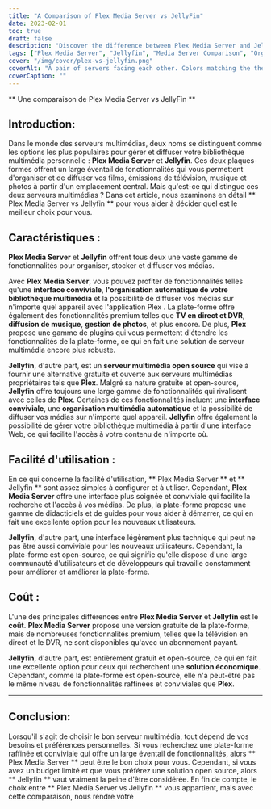 ```yaml
---
title: "A Comparison of Plex Media Server vs JellyFin"
date: 2023-02-01
toc: true
draft: false
description: "Discover the difference between Plex Media Server and Jellyfin in this comprehensive comparison article for an informed decision on the best media server solution."
tags: ["Plex Media Server", "Jellyfin", "Media Server Comparison", "Organizing Media", "Streaming Media", "Open-Source Media Server", "Budget-Friendly Solution", "User-Friendly Interface", "Automatic Media Organization", "Live TV and DVR", "Music Streaming", "Photo Management", "Open-Source Community"]
cover: "/img/cover/plex-vs-jellyfin.png"
coverAlt: "A pair of servers facing each other. Colors matching the themes of plex, black and orange, and jellyfin, lightblue and purple."
coverCaption: ""
---
```


 ** Une comparaison de Plex Media Server vs JellyFin **  ## Introduction:  Dans le monde des serveurs multimédias, deux noms se distinguent comme les options les plus populaires pour gérer et diffuser votre bibliothèque multimédia personnelle : **Plex Media Server** et **Jellyfin**. Ces deux plaques-formes offrent un large éventail de fonctionnalités qui vous permettent d'organiser et de diffuser vos films, émissions de télévision, musique et photos à partir d'un emplacement central. Mais qu'est-ce qui distingue ces deux serveurs multimédias ? Dans cet article, nous examinons en détail ** Plex Media Server vs Jellyfin ** pour vous aider à décider quel est le meilleur choix pour vous.  ## Caractéristiques :  **Plex Media Server** et **Jellyfin** offrent tous deux une vaste gamme de fonctionnalités pour organiser, stocker et diffuser vos médias.  Avec **Plex Media Server**, vous pouvez profiter de fonctionnalités telles qu'une **interface conviviale**, **l'organisation automatique de votre bibliothèque multimédia** et la possibilité de diffuser vos médias sur n'importe quel appareil avec l'application Plex . La plate-forme offre également des fonctionnalités premium telles que **TV en direct et DVR**, **diffusion de musique**, **gestion de photos**, et plus encore. De plus, **Plex** propose une gamme de plugins qui vous permettent d'étendre les fonctionnalités de la plate-forme, ce qui en fait une solution de serveur multimédia encore plus robuste.  **Jellyfin**, d'autre part, est un **serveur multimédia open source** qui vise à fournir une alternative gratuite et ouverte aux serveurs multimédias propriétaires tels que **Plex**. Malgré sa nature gratuite et open-source, **Jellyfin** offre toujours une large gamme de fonctionnalités qui rivalisent avec celles de **Plex**. Certaines de ces fonctionnalités incluent une **interface conviviale**, une **organisation multimédia automatique** et la possibilité de diffuser vos médias sur n'importe quel appareil. **Jellyfin** offre également la possibilité de gérer votre bibliothèque multimédia à partir d'une interface Web, ce qui facilite l'accès à votre contenu de n'importe où.  ## Facilité d'utilisation :  En ce qui concerne la facilité d'utilisation, ** Plex Media Server ** et ** Jellyfin ** sont assez simples à configurer et à utiliser. Cependant, **Plex Media Server** offre une interface plus soignée et conviviale qui facilite la recherche et l'accès à vos médias. De plus, la plate-forme propose une gamme de didacticiels et de guides pour vous aider à démarrer, ce qui en fait une excellente option pour les nouveaux utilisateurs.  **Jellyfin**, d'autre part, une interface légèrement plus technique qui peut ne pas être aussi conviviale pour les nouveaux utilisateurs. Cependant, la plate-forme est open-source, ce qui signifie qu'elle dispose d'une large communauté d'utilisateurs et de développeurs qui travaille constamment pour améliorer et améliorer la plate-forme.  ## Coût :  L'une des principales différences entre **Plex Media Server** et **Jellyfin** est le **coût**. **Plex Media Server** propose une version gratuite de la plate-forme, mais de nombreuses fonctionnalités premium, telles que la télévision en direct et le DVR, ne sont disponibles qu'avec un abonnement payant.  **Jellyfin**, d'autre part, est entièrement gratuit et open-source, ce qui en fait une excellente option pour ceux qui recherchent une **solution économique**. Cependant, comme la plate-forme est open-source, elle n'a peut-être pas le même niveau de fonctionnalités raffinées et conviviales que **Plex**.  ______  ## Conclusion:  Lorsqu'il s'agit de choisir le bon serveur multimédia, tout dépend de vos besoins et préférences personnelles. Si vous recherchez une plate-forme raffinée et conviviale qui offre un large éventail de fonctionnalités, alors ** Plex Media Server ** peut être le bon choix pour vous. Cependant, si vous avez un budget limité et que vous préférez une solution open source, alors ** Jellyfin ** vaut vraiment la peine d'être considérée. En fin de compte, le choix entre ** Plex Media Server vs Jellyfin ** vous appartient, mais avec cette comparaison, nous rendre votre